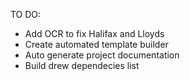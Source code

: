 TO DO:

- Add OCR to fix Halifax and Lloyds
- Create automated template builder
- Auto generate project documentation
- Build drew dependecies list